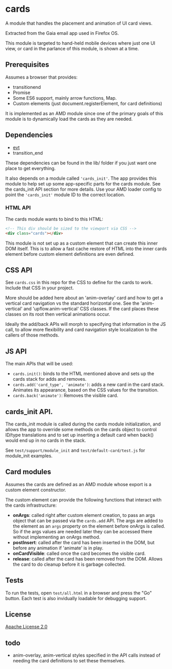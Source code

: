 # cards

A module that handles the placement and animation of UI card views.

Extracted from the Gaia email app used in Firefox OS.

This module is targeted to hand-held mobile devices where just one UI view, or
card in the parlance of this module, is shown at a time.

## Prerequisites

Assumes a browser that provides:

* transitionend
* Promise
* Some ES6 support, mainly arrow functions, Map.
* Custom elements (just document.registerElement, for card definitions)

It is implemented as an AMD module since one of the primary goals of this module
is to dynamically load the cards as they are needed.

## Dependencies

* [evt](https://github.com/jrburke/evt)
* transition_end

These dependencies can be found in the lib/ folder if you just want one place
to get everything.

It also depends on a module called ```'cards_init'```. The app provides this
module to help set up some app-specific parts for the cards module. See the
cards_init API section for more details. Use your AMD loader config to point the
```'cards_init'``` module ID to the correct location.

### HTML API

The cards module wants to bind to this HTML:

```html
<!-- This div should be sized to the viewport via CSS -->
<div class="cards"></div>
```

This module is not set up as a custom element that can create this inner DOM
itself. This is to allow a fast cache restore of HTML into the inner cards
element before custom element definitions are even defined.

## CSS API

See `cards.css` in this repo for the CSS to define for the cards to work.
Include that CSS in your project.

More should be added here about an 'anim-overlay' card and how to get a vertical
card navigation vs the standard horizontal one. See the 'anim-vertical' and
'upflow.anim-vertical' CSS classes. If the card places these classes on its root
then vertical animations occur.

Ideally the add/back APIs will morph to specifying that information in the
JS call, to allow more flexibility and card navigation style localization to
the callers of those methods.

## JS API

The main APIs that will be used:

* `cards.init()`: binds to the HTML mentioned above and sets up the cards stack
for adds and removes.
* `cards.add('card_type', 'animate')`: adds a new card in the card stack.
Animates its appearance, based on the CSS values for the transition.
* `cards.back('animate')`: Removes the visible card.

## cards_init API.

The cards_init module is called during the cards module initialization, and
allows the app to override some methods on the cards object to control ID/type
translations and to set up inserting a default card when back() would end up in
no cards in the stack.

See `test/support/module_init` and `test/default-card/test.js` for module_init
examples.

## Card modules

Assumes the cards are defined as an AMD module whose export is a custom element
constructor.

The custom element can provide the following functions that interact with the
cards infrastructure:

* **onArgs**: called right after custom element creation, to pass an args object
that can be passed via the `cards.add` API. The args are added to the
element as an `args` property on the element before onArgs is called. So if the
args values are needed later they can be accessed there without implementing an
onArgs method.
* **postInsert**: called after the card has been inserted in the DOM, but before
any animation if 'animate' is in play.
* **onCardVisible**: called once the card becomes the visible card.
* **release**: called after the card has been removed from the DOM. Allows the card
to do cleanup before it is garbage collected.

## Tests

To run the tests, open `test/all.html` in a browser and press the "Go" button.
Each test is also invidually loadable for debugging support.

## License

[Apache License 2.0](http://www.apache.org/licenses/LICENSE-2.0)

## todo

* anim-overlay, anim-vertical styles specified in the API calls instead of
needing the card definitions to set these themselves.


